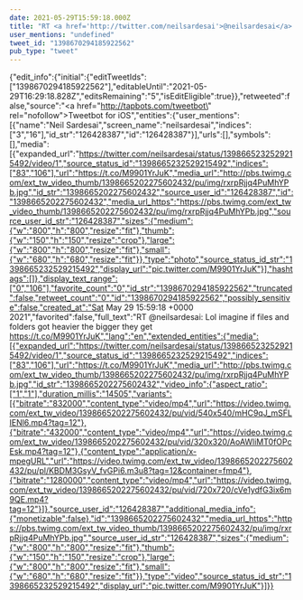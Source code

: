 ```yaml
---
date: 2021-05-29T15:59:18.000Z
title: "RT <a href='http://twitter.com/neilsardesai'>@neilsardesai</a>: Lol imagine if files and folders got heavier the bigger they get https://t.co/M9901YrJuK″"
user_mentions: "undefined"
tweet_id: "1398670294185922562"
pub_type: "tweet"
---
```

{"edit_info":{"initial":{"editTweetIds":["1398670294185922562"],"editableUntil":"2021-05-29T16:29:18.828Z","editsRemaining":"5","isEditEligible":true}},"retweeted":false,"source":"<a href=\"http://tapbots.com/tweetbot\" rel=\"nofollow\">Tweetbot for iΟS</a>","entities":{"user_mentions":[{"name":"Neil Sardesai","screen_name":"neilsardesai","indices":["3","16"],"id_str":"126428387","id":"126428387"}],"urls":[],"symbols":[],"media":[{"expanded_url":"https://twitter.com/neilsardesai/status/1398665232529215492/video/1","source_status_id":"1398665232529215492","indices":["83","106"],"url":"https://t.co/M9901YrJuK","media_url":"http://pbs.twimg.com/ext_tw_video_thumb/1398665202275602432/pu/img/rxrpRjjq4PuMhYPb.jpg","id_str":"1398665202275602432","source_user_id":"126428387","id":"1398665202275602432","media_url_https":"https://pbs.twimg.com/ext_tw_video_thumb/1398665202275602432/pu/img/rxrpRjjq4PuMhYPb.jpg","source_user_id_str":"126428387","sizes":{"medium":{"w":"800","h":"800","resize":"fit"},"thumb":{"w":"150","h":"150","resize":"crop"},"large":{"w":"800","h":"800","resize":"fit"},"small":{"w":"680","h":"680","resize":"fit"}},"type":"photo","source_status_id_str":"1398665232529215492","display_url":"pic.twitter.com/M9901YrJuK"}],"hashtags":[]},"display_text_range":["0","106"],"favorite_count":"0","id_str":"1398670294185922562","truncated":false,"retweet_count":"0","id":"1398670294185922562","possibly_sensitive":false,"created_at":"Sat May 29 15:59:18 +0000 2021","favorited":false,"full_text":"RT @neilsardesai: Lol imagine if files and folders got heavier the bigger they get https://t.co/M9901YrJuK","lang":"en","extended_entities":{"media":[{"expanded_url":"https://twitter.com/neilsardesai/status/1398665232529215492/video/1","source_status_id":"1398665232529215492","indices":["83","106"],"url":"https://t.co/M9901YrJuK","media_url":"http://pbs.twimg.com/ext_tw_video_thumb/1398665202275602432/pu/img/rxrpRjjq4PuMhYPb.jpg","id_str":"1398665202275602432","video_info":{"aspect_ratio":["1","1"],"duration_millis":"14505","variants":[{"bitrate":"832000","content_type":"video/mp4","url":"https://video.twimg.com/ext_tw_video/1398665202275602432/pu/vid/540x540/mHC9qJ_mSFLIENl6.mp4?tag=12"},{"bitrate":"432000","content_type":"video/mp4","url":"https://video.twimg.com/ext_tw_video/1398665202275602432/pu/vid/320x320/AoAWliMT0fOPcEsk.mp4?tag=12"},{"content_type":"application/x-mpegURL","url":"https://video.twimg.com/ext_tw_video/1398665202275602432/pu/pl/KBDM3GsyV_fvGPi6.m3u8?tag=12&container=fmp4"},{"bitrate":"1280000","content_type":"video/mp4","url":"https://video.twimg.com/ext_tw_video/1398665202275602432/pu/vid/720x720/cVe1ydfG3ix6m9QE.mp4?tag=12"}]},"source_user_id":"126428387","additional_media_info":{"monetizable":false},"id":"1398665202275602432","media_url_https":"https://pbs.twimg.com/ext_tw_video_thumb/1398665202275602432/pu/img/rxrpRjjq4PuMhYPb.jpg","source_user_id_str":"126428387","sizes":{"medium":{"w":"800","h":"800","resize":"fit"},"thumb":{"w":"150","h":"150","resize":"crop"},"large":{"w":"800","h":"800","resize":"fit"},"small":{"w":"680","h":"680","resize":"fit"}},"type":"video","source_status_id_str":"1398665232529215492","display_url":"pic.twitter.com/M9901YrJuK"}]}}
